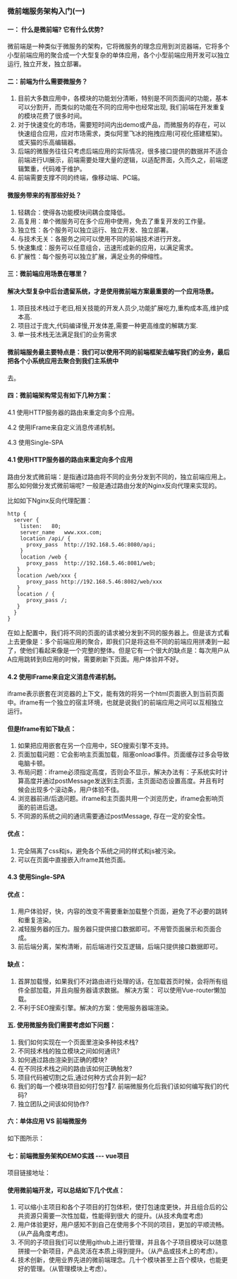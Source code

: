 
### 微前端服务架构入门(一)

#### 一： 什么是微前端? 它有什么优势?

  微前端是一种类似于微服务的架构，它将微服务的理念应用到浏览器端，它将多个小型前端应用的聚合成一个大型复杂的单体应用，各个小型前端应用开发可以独立运行, 独立开发，独立部署。

#### 二：前端为什么需要微服务？

  1. 目前大多数应用中，各模块的功能划分清晰，特别是不同页面间的功能，基本可以分割开，而类似的功能在不同的应用中也经常出现, 我们前端在开发重复的模块花费了很多时间。
  2. 对于快速变化的市场，需要短时间内出demo或产品，而微服务的存在，可以快速组合应用，应对市场需求，类似阿里飞冰的拖拽应用(可视化搭建框架)。或天猫的乐高编辑器。
  3. 后端的微服务往往只考虑后端应用的实际情况，很多接口提供的数据并不适合前端进行UI展示，前端需要处理大量的逻辑，以适配界面，久而久之，前端逻辑繁重，代码难于维护。
  4. 前端需要支撑不同的终端，像移动端、PC端。

#### 微服务带来的有那些好处？

1. 轻耦合：使得各功能模块间耦合度降低。
2. 高复用：单个微服务可在多个应用中使用，免去了重复开发的工作量。
3. 独立性：各个服务可以独立运行、独立开发、独立部署。
4. 与技术无关：各服务之间可以使用不同的前端技术进行开发。
5. 快速集成：服务可以任意组合，迅速形成新的应用，以满足需求。
6. 扩展性：每个服务可以独立扩展，满足业务的伸缩性。

#### 三：微前端应用场景在哪里？

#### 解决大型复杂中后台遗留系统，才是使用微前端方案最重要的一个应用场景。

1. 项目技术栈过于老旧,相关技能的开发人员少,功能扩展吃力,重构成本高,维护成本高.
2. 项目过于庞大,代码编译慢,开发体差,需要一种更高维度的解耦方案.
3. 单一技术栈无法满足我们的业务需求

#### 微前端服务最主要特点是：我们可以使用不同的前端框架去编写我们的业务，最后把各个小系统应用去聚合到我们主系统中
去。

#### 四：微前端架构常见有如下几种方案：

4.1  使用HTTP服务器的路由来重定向多个应用。

4.2  使用IFrame来自定义消息传递机制。

4.3  使用Single-SPA

#### 4.1 使用HTTP服务器的路由来重定向多个应用

  路由分发式微前端：是指通过路由将不同的业务分发到不同的，独立前端应用上。
  那么如何做分发式微前端呢? 一般是通过路由分发的Nginx反向代理来实现的。

比如如下Nginx反向代理配置：
```
http {
  server {
    listen:   80;
    server_name   www.xxx.com;
    location /api/ {
      proxy_pass  http://192.168.5.46:8080/api;
    }
    location /web {
      proxy_pass  http://192.168.5.46:8081/web;
   }
   location /web/xxx {
      proxy_pass http://192.168.5.46:8082/web/xxx
   }
   location / {
      proxy_pass /;
   }
  }
}
```
在如上配置中，我们将不同的页面的请求被分发到不同的服务器上。但是该方式看上去更像是：多个前端应用的聚合，即我们只是将这些不同的前端应用拼凑到一起了，使他们看起来像是一个完整的整体。但是它有一个很大的缺点是：每次用户从A应用跳转到B应用的时候，需要刷新下页面。用户体验并不好。

#### 4.2  使用IFrame来自定义消息传递机制。

iframe表示嵌套在浏览器的上下文，能有效的将另一个html页面嵌入到当前页面中。iframe有一个独立的宿主环境，也就是说我们的前端应用之间可以互相独立运行。

#### 但是Iframe有如下缺点：

1. 如果把应用嵌套在另一个应用中，SEO搜索引擎不支持。
2. 页面加载问题：它会影响主页面加载，阻塞onload事件。页面缓存过多会导致电脑卡顿。
3. 布局问题：iframe必须指定高度，否则会不显示，解决办法有：子系统实时计算高度并通过postMessage发送到主页面，主页面动态设置高度。并且有时候会出现多个滚动条，用户体验不佳。
4. 浏览器前进/后退问题。iframe和主页面共用一个浏览历史，iframe会影响页面的前进后退。
5. 不同源的系统之间的通讯需要通过postMessage, 存在一定的安全性。

#### 优点：

1. 完全隔离了css和js，避免各个系统之间的样式和js被污染。
2. 可以在页面中直接嵌入iframe其他页面。

#### 4.3  使用Single-SPA

#### 优点：

1. 用户体验好，快，内容的改变不需要重新加载整个页面，避免了不必要的跳转和重复渲染。
2. 减轻服务器的压力。服务器只提供接口数据即可。不用管页面展示和页面合成。
3. 前后端分离，架构清晰，前后端进行交互逻辑，后端只提供接口数据即可。

#### 缺点：

1. 首屏加载慢，如果我们不对路由进行处理的话，在加载首页时候，会将所有组件全部加载，并且向服务器请求数据。
解决方案： 可以使用Vue-router懒加载。
2. 不利于SEO搜索引擎。解决的方案：使用服务器端渲染。

#### 五. 使用微服务我们需要考虑如下问题：

1. 我们如何实现在一个页面里渲染多种技术栈?
2. 不同技术栈的独立模块之间如何通讯?
3. 如何通过路由渲染到正确的模块?
4. 在不同技术栈之间的路由该如何正确触发?
5. 项目代码被切割之后,通过何种方式合并到一起?
6. 我们的每一个模块项目如何打包?7. 前端微服务化后我们该如何编写我们的代码?
8. 独立团队之间该如何协作?

#### 六：单体应用   VS  前端微服务

如下图所示：


#### 七：前端微服务架构DEMO实践 --- vue项目

项目链接地址：

#### 使用微前端开发，可以总结如下几个优点：

1. 可以缩小主项目和各个子项目的打包体积，使打包速度更快，并且组合后的公共资源只需要一次性加载，性能得到很大
的提升。(从技术角度考虑)
2. 用户体验更好，用户感知不到自己在使用多个不同的项目，更加的平顺流畅。(从产品角度考虑)。
3. 不同的子项目我们可以使用github上进行管理，并且各个子项目模块可以随意拼接一个新项目，产品灵活在本质上得到提升。（从产品或技术上的考虑）。
4. 技术创新，使用业界先进的微前端理念。几十个模块甚至上百个模块，也能更好的管理。（从管理模块上考虑）。







